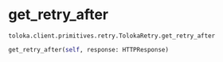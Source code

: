 # get_retry_after
`toloka.client.primitives.retry.TolokaRetry.get_retry_after`

```python
get_retry_after(self, response: HTTPResponse)
```


